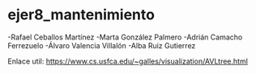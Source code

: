 # ejer8_mantenimiento

-Rafael Ceballos Martínez
-Marta González Palmero
-Adrián Camacho Ferrezuelo
-Álvaro Valencia Villalón
-Alba Ruiz Gutierrez

Enlace util:
https://www.cs.usfca.edu/~galles/visualization/AVLtree.html

